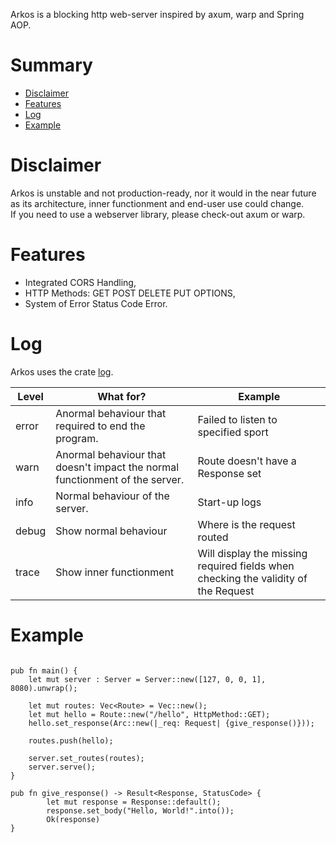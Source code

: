 Arkos is a blocking http web-server inspired by axum, warp and Spring AOP.

# Summary

- [Disclaimer](#Disclaimer)
- [Features](#Features)
- [Log](#Log)
- [Example](#Example)



# Disclaimer

Arkos is unstable and not production-ready, nor it would in the near future as its architecture, inner functionment and end-user use could change.
<br> 
If you need to use a webserver library, please check-out axum or warp. 

# Features

* Integrated CORS Handling,
* HTTP Methods: GET POST DELETE PUT OPTIONS,
* System of Error Status Code Error.

# Log

Arkos uses the crate [log](https://docs.rs/log).

| Level | What for? | Example |
| --- | --- | --- |
| error | Anormal behaviour that required to end the program. | Failed to listen to specified sport |
| warn | Anormal behaviour that doesn't impact the normal functionment of the server. | Route doesn't have a Response set | 
| info | Normal behaviour of the server. | Start-up logs |
| debug | Show normal behaviour | Where is the request routed  |
| trace | Show inner functionment | Will display the missing required fields when checking the validity of the Request |


# Example

```ignore

pub fn main() {
    let mut server : Server = Server::new([127, 0, 0, 1], 8080).unwrap();

    let mut routes: Vec<Route> = Vec::new();
    let mut hello = Route::new("/hello", HttpMethod::GET);
    hello.set_response(Arc::new(|_req: Request| {give_response()}));

    routes.push(hello);

    server.set_routes(routes);
    server.serve();
}

pub fn give_response() -> Result<Response, StatusCode> {
        let mut response = Response::default();
        response.set_body("Hello, World!".into());
        Ok(response)
}

```
